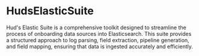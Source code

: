 # HudsElasticSuite
Hud's Elastic Suite is a comprehensive toolkit designed to streamline the process of onboarding data sources into Elasticsearch. This suite provides a structured approach to log parsing, field extraction, pipeline generation, and field mapping, ensuring that data is ingested accurately and efficiently.
